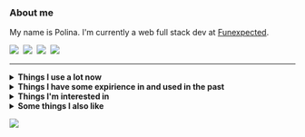 ### About me
My name is Polina.
I'm currently a web full stack dev at [Funexpected](https://funexpectedapps.com/).
<p align="left">
  <a href="https://t.me/rabarbrablad/" target="_blank"><img src="https://img.shields.io/badge/telegram-%230077B5.svg?&style=for-the-badge&logo=telegram&logoColor=whit&color=black" /></a>&nbsp;
  <a href="mailto:rabarbrablad@gmail.com"><img src="https://img.shields.io/badge/gmail-%23D14836.svg?&style=for-the-badge&logo=gmail&logoColor=D14836&color=black" /></a>&nbsp;
  <a href="https://www.linkedin.com/in/polina-simonenko/" target="_blank"><img src="https://img.shields.io/badge/linkedin-%230A66C2.svg?&style=for-the-badge&logo=linkedin&logoColor=0A66C2&color=black" /></a>&nbsp;
  <a href="https://www.hackerrank.com/rabarbrablad" target="_blank"><img src="https://img.shields.io/badge/HackerRank-%230077B5.svg?&style=for-the-badge&logo=hackerrank&logoColor=2fc966&color=black" /></a>&nbsp;
</p>


<hr/>

<details>
  <summary><b>Things I use a lot now</b></summary>
  <br/>

  ![Python](          https://img.shields.io/badge/Python-3776AB.svg  ?&style=flat&logo=python&logoColor=white)&nbsp;
  ![TypeScript](      https://img.shields.io/badge/TypeScript-%23007ACC.svg?&style=flat&logo=typescript&logoColor=white)&nbsp;
  ![MongoDB](         https://img.shields.io/badge/MongoDB-47A248.svg?&style=flat&logo=mongodb&logoColor=white)&nbsp;
  ![Poetry](          https://img.shields.io/badge/Poetry-3776AB.svg?&style=flat&logo=poetry&logoColor=018ce1&color=1e293b&labelColor=1e293b)&nbsp;\
  ![React](           https://img.shields.io/badge/React-3776AB.svg?&style=flat&logo=react&logoColor=4995ab&color=20232a&labelColor=20232a)&nbsp;
  ![MUI](             https://img.shields.io/badge/MUI-3776AB.svg?&style=flat&logo=mui&logoColor=0080ff&color=071b2e&labelColor=071b2e)&nbsp;
  ![Create React App](https://img.shields.io/badge/Create%20React%20App-3776AB.svg?&style=flat&logo=createreactapp&logoColor=09d3ad&color=303847&labelColor=303847)&nbsp;
  ![React Query](     https://img.shields.io/badge/React%20Query-3776AB.svg?&style=flat&logo=reactquery&logoColor=012c4b&color=ff4154&labelColor=ff4154)&nbsp;
  ![React Router](    https://img.shields.io/badge/React%20Router-3776AB.svg?&style=flat&logo=reactrouter&logoColor=white&color=black&labelColor=black)&nbsp;\
  ![Git](             https://img.shields.io/badge/Git-%23F05033.svg?&style=flat&logo=git&logoColor=white)&nbsp;
  ![GitHub](          https://img.shields.io/badge/GitHub-%23121011.svg?&style=flat&logo=github&logoColor=white)&nbsp;
  ![GithubActions](   https://img.shields.io/badge/Github%20Actions-2088FF.svg?&style=flat&logo=github-actions&logoColor=white)&nbsp;
  ![Docker](          https://img.shields.io/badge/Docker-2496ED.svg?&style=flat&logo=docker&logoColor=white)&nbsp;
  ![AWS](             https://img.shields.io/badge/Amazon%20AWS-232F3E.svg?&style=flat&logo=amazon-aws&logoColor=white)&nbsp;
  ![Firebase](        https://img.shields.io/badge/Firebase-FFCA28.svg?&style=flat&logo=firebase&logoColor=black)&nbsp;\
  ![Bash](            https://img.shields.io/badge/Bash-00599C.svg?&style=flat&logo=gnubash&logoColor=white&color=a32d2a&labelColor=a32d2a)&nbsp;
  ![NodeJS](          https://img.shields.io/badge/NodeJS-339933.svg?&style=flat&logo=node.js&logoColor=white)&nbsp;
  ![VSCode](          https://img.shields.io/badge/VS%20Code-007ACC.svg?&style=flat&logo=visual-studio-code)&nbsp;
  ![Insomnia](        https://img.shields.io/badge/Insomnia-00599C.svg?&style=flat&logo=insomnia&logoColor=5e01d4&color=black&labelColor=black)&nbsp;
</details>

<details>
  <summary><b>Things I have some expirience in and used in the past</b></summary>

  <br/>

  ![Flask](https://img.shields.io/badge/Flask-3776AB.svg?&style=flat&logo=flask&logoColor=white&labelColor=black&color=black)&nbsp;
  ![FastApi](https://img.shields.io/badge/FastAPI-3776AB.svg?&style=flat&logo=fastapi&logoColor=white&color=009585&labelColor=009585)&nbsp;
  ![SQLAlchemy](https://img.shields.io/badge/SQLAlchemy-788877)&nbsp;
  ![Pytest](https://img.shields.io/badge/Pytest-3776AB.svg?&style=flat&logo=pytest&logoColor=009fe4&color=696969&labelColor=696969)&nbsp;
  ![Selenium](https://img.shields.io/badge/Selenium-00599C.svg?&style=flat&logo=selenium&logoColor=white&color=green&labelColor=green)&nbsp;
  ![Swagger](https://img.shields.io/badge/Swagger-00599C.svg?&style=flat&logo=swagger&logoColor=grenn&color=173647&labelColor=173647)&nbsp;\
  ![Go](https://img.shields.io/badge/Go-%23007ACC.svg?&style=flat&logo=go&logoColor=white&labelColor=007e9d&color=007e9d)&nbsp;
  ![Postgres](https://img.shields.io/badge/Postgres-%23316192.svg?&style=flat&logo=postgresql&logoColor=white)&nbsp;
  ![SQLite](https://img.shields.io/badge/SQLite-003B57.svg?&style=flat&logo=sqlite&logoColor=white)&nbsp;
  ![Elasticsearch](https://img.shields.io/badge/Elasticsearch-DC382D.svg?&style=flat&logo=elasticsearch&logoColor=005571&color=white)&nbsp;
  ![Redis](https://img.shields.io/badge/REDIS-DC382D.svg?&style=flat&logo=redis&logoColor=white)&nbsp;\
  ![Vim](https://img.shields.io/badge/Vim-00599C.svg?&style=flat&logo=vim&logoColor=019733&color=cccc9a&labelColor=cccc9a)&nbsp;
  ![C](https://img.shields.io/badge/-00599C.svg?&style=flat&logo=c&logoColor=A8B9CC)&nbsp;
  ![Cpp](https://img.shields.io/badge/C++-00599C.svg?&style=flat&logo=c%2B%2B&logoColor=00599C&color=333333)&nbsp;
  ![CMake](https://img.shields.io/badge/CMake-00599C.svg?&style=flat&logo=cmake&logoColor=064F8C&color=486d92)&nbsp;
  ![Qt](https://img.shields.io/badge/Qt-00599C.svg?&style=flat&logo=qt&logoColor=41CD52&color=08102b)&nbsp;
  ![Nginx](https://img.shields.io/badge/NGINX-269539.svg?&style=flat&logo=nginx&logoColor=white)&nbsp;\
  ![Pandas](https://img.shields.io/badge/PANDAS-3776AB.svg?&style=flat&logo=pandas&logoColor=white&color=130655&labelColor=130655)&nbsp;
  ![Plotly](https://img.shields.io/badge/PLOTLY-3776AB.svg?&style=flat&logo=plotly&logoColor=3f4f75&color=white&labelColor=white)&nbsp;
  ![NumPy](https://img.shields.io/badge/NUMPY-3776AB.svg?&style=flat&logo=numpy&logoColor=4eaccf&color=013243&labelColor=013243)&nbsp;
  ![Jupyter](https://img.shields.io/badge/Jupyter-3776AB.svg?&style=flat&logo=jupyter&logoColor=f37727&color=767677&labelColor=767677)&nbsp;
</details>

<details>
  <summary><b>Things I'm interested in</b></summary>
  <br/>
  
  ![Kubernetes](https://img.shields.io/badge/KUBERNETES-326CE5.svg?&style=flat&logo=kubernetes&logoColor=white)&nbsp;
  ![Terraform](https://img.shields.io/badge/Terraform-00599C.svg?&style=flat&logo=terraform&logoColor=7b42bc&color=white&labelColor=white)&nbsp;
  ![RabbitMQ](https://img.shields.io/badge/RabbitMQ-00599C.svg?&style=flat&logo=rabbitmq&logoColor=ff6701&color=aab5af&labelColor=aab5af)&nbsp;
  ![Kafka](https://img.shields.io/badge/APACHA%20KAFKA-231F20.svg?&style=flat&logo=apache-kafka&logoColor=white)&nbsp;\
  ![WebAssembly](https://img.shields.io/badge/WebAssembly-00599C.svg?&style=flat&logo=webassembly&logoColor=654FF0&color=white&labelColor=white)&nbsp;
  ![GRPC](https://img.shields.io/badge/GRPC-4285F4.svg?&style=flat&logo=google&logoColor=white)&nbsp;\
  ![Rust](https://img.shields.io/badge/Rust-00599C.svg?&style=flat&logo=rust&logoColor=black&color=white&labelColor=white)&nbsp;
  ![Kotlin](https://img.shields.io/badge/KOTLIN-0095D5.svg?&style=flat&logo=kotlin&logoColor=white)&nbsp;
  </details>
  <details>
  <summary><b>Some things I also like</b></summary>
  <br/>
  
  ![Arch](https://img.shields.io/badge/Arch%20Linux-00599C.svg?&style=flat&logo=archlinux&logoColor=1793d1&color=333333&labelColor=333333)&nbsp;
  ![Dwm](https://img.shields.io/badge/dwm-00599C.svg?&style=flat&logo=dwm&logoColor=1793d1&color=333333&labelColor=333333)&nbsp;
</details>


<p>
  <img src="https://github-profile-summary-cards.vercel.app/api/cards/profile-details?username=rabarbra&theme=github_dark"/>
</p>
